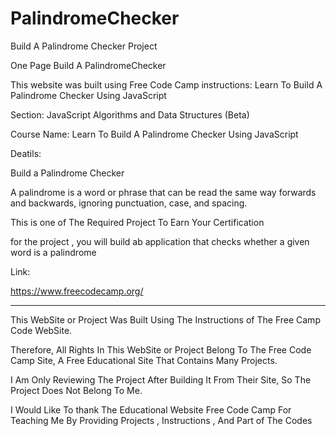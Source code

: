 # PalindromeChecker
Build A Palindrome Checker Project

One Page Build A PalindromeChecker

This website was built using Free Code Camp instructions: Learn To Build A Palindrome Checker Using JavaScript 

Section: JavaScript Algorithms and Data Structures (Beta)

Course Name: Learn To Build A Palindrome Checker Using JavaScript 

Deatils:

Build a Palindrome Checker

A palindrome is a word or phrase that can be read the same way forwards and backwards, ignoring punctuation, case, and spacing.

This is one of The Required Project To Earn Your Certification

for the project , you will build ab application that checks whether a given word is a palindrome


Link:

https://www.freecodecamp.org/





---------------------------------------------------------------------------------------------------------------------------------------------------------------------------------------------------------------------


This WebSite or Project Was Built Using The Instructions of The Free Camp Code WebSite.

Therefore, All Rights In This WebSite or Project Belong To The Free Code Camp Site, A Free Educational Site That Contains Many Projects.

I Am Only Reviewing The Project After Building It From Their Site, So The Project Does Not Belong To Me.

I Would Like To thank The Educational Website Free Code Camp For Teaching Me By Providing Projects , Instructions , And Part of The Codes
